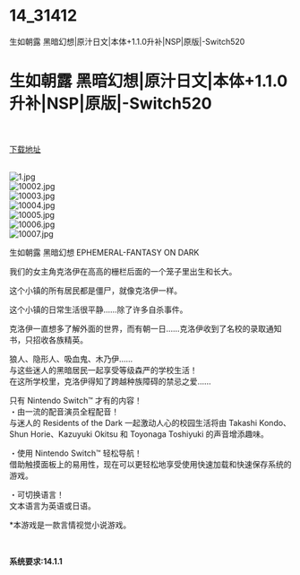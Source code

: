 # 14_31412
生如朝露 黑暗幻想|原汁日文|本体+1.1.0升补|NSP|原版|-Switch520
# 生如朝露 黑暗幻想|原汁日文|本体+1.1.0升补|NSP|原版|-Switch520
 <br/></br>
[下载地址](https://www.switch520.cc/article/31412 "下载地址")
<br/></br>

<p><img title="1.jpg" src="https://www.switch520.cc/muke_img/2022_05_17_46eada3c91fad.jpg" alt="1.jpg"><br>
<img title="10002.jpg" src="https://www.switch520.cc/muke_img/2022_05_17_632c6adaf7b8f.jpg" alt="10002.jpg"><br>
<img title="10003.jpg" src="https://www.switch520.cc/muke_img/2022_05_17_5daae075ebdc7.jpg" alt="10003.jpg"><br>
<img title="10004.jpg" src="https://www.switch520.cc/muke_img/2022_05_17_b746c2c4a8877.jpg" alt="10004.jpg"><br>
<img title="10005.jpg" src="https://www.switch520.cc/muke_img/2022_05_17_84818c065093b.jpg" alt="10005.jpg"><br>
<img title="10006.jpg" src="https://www.switch520.cc/muke_img/2022_05_17_1f4f1c97b439a.jpg" alt="10006.jpg"><br>
<img title="10007.jpg" src="https://www.switch520.cc/muke_img/2022_05_17_67e349d15246b.jpg" alt="10007.jpg"></p>
<p>生如朝露 黑暗幻想 EPHEMERAL-FANTASY ON DARK</p>
<p>我们的女主角克洛伊在高高的栅栏后面的一个笼子里出生和长大。</p>
<p>这个小镇的所有居民都是僵尸，就像克洛伊一样。</p>
<p>这个小镇的日常生活很平静……除了许多自杀事件。</p>
<p>克洛伊一直想多了解外面的世界，而有朝一日……克洛伊收到了名校的录取通知书，只招收各族精英。</p>
<p>狼人、隐形人、吸血鬼、木乃伊……<br>
与这些迷人的黑暗居民一起享受等级森严的学校生活！<br>
在这所学校里，克洛伊得知了跨越种族障碍的禁忌之爱……</p>
<p>只有 Nintendo Switch™ 才有的内容！<br>
・由一流的配音演员全程配音！<br>
与迷人的 Residents of the Dark 一起激动人心的校园生活将由 Takashi Kondo、Shun Horie、Kazuyuki Okitsu 和 Toyonaga Toshiyuki 的声音增添趣味。</p>
<p>・使用 Nintendo Switch™ 轻松导航！<br>
借助触摸面板上的易用性，现在可以更轻松地享受使用快速加载和快速保存系统的游戏。</p>
<p>・可切换语言！<br>
文本语言为英语或日语。</p>
<p>*本游戏是一款言情视觉小说游戏。</p>
<p>&nbsp;</p>
<p><strong>系统要求:14.1.1</strong></p>




